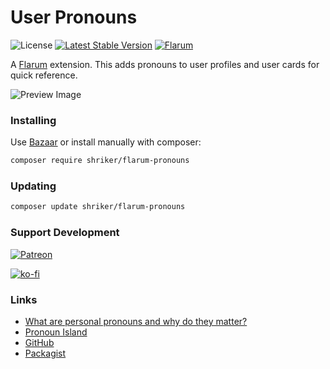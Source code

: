 # User Pronouns

![License](https://img.shields.io/badge/license-MIT-blue.svg) [![Latest Stable Version](https://img.shields.io/packagist/v/shriker/flarum-pronouns.svg)](https://packagist.org/packages/shriker/flarum-pronouns) [![Flarum](https://img.shields.io/badge/flarum-0.1.0--beta.8-%23E7672E)](https://flarum.org/)

A [Flarum](http://flarum.org) extension. This adds pronouns to user profiles and user cards for quick reference.

![Preview Image](https://i.imgur.com/kH7Ak1p.png)

### Installing

Use [Bazaar](https://discuss.flarum.org/d/5151-flagrow-bazaar-the-extension-marketplace) or install manually with composer:

```sh
composer require shriker/flarum-pronouns
```

### Updating

```sh
composer update shriker/flarum-pronouns
```

### Support Development

[![Patreon](https://img.shields.io/endpoint.svg?url=https%3A%2F%2Fshieldsio-patreon.herokuapp.com%2Fshriker&style=for-the-badge)](https://patreon.com/shriker/)

[![ko-fi](https://www.ko-fi.com/img/githubbutton_sm.svg)](https://ko-fi.com/M4M46Q32)

### Links

* [What are personal pronouns and why do they matter?](https://www.mypronouns.org/what-and-why)
* [Pronoun Island](http://pronoun.is/)
* [GitHub](https://github.com/shriker/flarum-pronouns)
* [Packagist](https://packagist.org/packages/shriker/flarum-pronouns)
